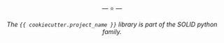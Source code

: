 <p align="center">&mdash; ⭐️ &mdash;</p>
<p align="center"><i>The <code>{{ cookiecutter.project_name }}</code> library is part of the SOLID python family.</i></p>
